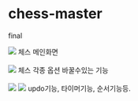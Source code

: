 # chess-master
final

<img src="https://postfiles.pstatic.net/MjAxOTA1MDVfNjAg/MDAxNTU3MDI5ODM2Mjg3.awf57gONJ-aq8rdo0LRh4tUJ5nP-97-d0dIo0uso_xsg.i__PK1-Nw6JXyJEpSXBTF6h_43L6xQvs5d1_UwIH0skg.PNG.coolwindkmh/image.png?type=w580">
체스 메인화면
<br/>
<br/>
<img src="https://postfiles.pstatic.net/MjAxOTA1MDVfOTkg/MDAxNTU3MDI5ODQ0NjY5.dN61K_y9Os4Me0H54EvnC5JHY6czon4_y7d5MhdGD9Eg.ZLaWnKSNlghxsPUhzIPigtwWnmwW3llGOC4fTWse0L0g.PNG.coolwindkmh/image.png?type=w580">
체스 각종 옵션 바꿀수있는 기능
<br/>
<br/>
<img src="https://postfiles.pstatic.net/MjAxOTA1MDVfMjA4/MDAxNTU3MDI5ODQ4NDg3.BbK3Wy4rA4QYh8gMtYbClJOLjmpZCCGZLb21bLbyvyIg.1yLHLkObcjAGyrVtiWwAnM4gUiIC6ACr2xv13f1I_Csg.PNG.coolwindkmh/image.png?type=w580">
<img src="https://postfiles.pstatic.net/MjAxOTA1MDVfMjcg/MDAxNTU3MDI5ODgxMzMx.eNOlZMNmIyGdLQ465NSmAJTrorr-IzyQ41ik4gZc12Qg.makzG9vlK8gM1RUN36Ric4js31INfNUp9DmqZrrH8NMg.PNG.coolwindkmh/image.png?type=w580">
updo기능, 타이머기능, 순서기능등.
